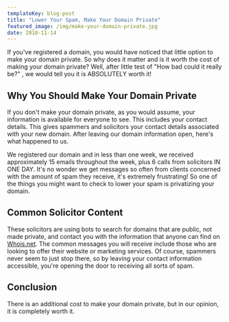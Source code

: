 ```yaml
---
templateKey: blog-post
title: "Lower Your Spam, Make Your Domain Private"
featured_image: /img/make-your-domain-private.jpg
date: 2018-11-14
---
```


If you've registered a domain, you would have noticed that little option to make your domain private. So why does it matter and is it worth the cost of making your domain private? Well, after little test of "How bad could it really be?" , we would tell you it is ABSOLUTELY worth it!

Why You Should Make Your Domain Private
---------------------------------------

If you don't make your domain private, as you would assume, your information is available for everyone to see. This includes your contact details. This gives spammers and solicitors your contact details associated with your new domain. After leaving our domain information open, here's what happened to us.

We registered our domain and in less than one week, we received approximately 15 emails throughout the week, plus 6 calls from solicitors IN ONE DAY. It's no wonder we get messages so often from clients concerned with the amount of spam they receive, it's extremely frustrating! So one of the things you might want to check to lower your spam is privatizing your domain.

Common Solicitor Content
------------------------

These solicitors are using bots to search for domains that are public, not made private, and contact you with the information that anyone can find on [Whois.net](https://www.whois.net/). The common messages you will receive include those who are looking to offer their website or marketing services. Of course, spammers never seem to just stop there, so by leaving your contact information accessible, you're opening the door to receiving all sorts of spam.

Conclusion
----------

There is an additional cost to make your domain private, but in our opinion, it is completely worth it.